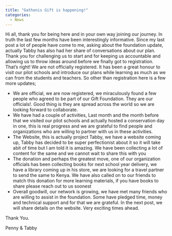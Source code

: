 ```yaml
---
title: "Gathonis Gift is happening!"
categories:
  - News
---
```


Hi all, thank you for being here and in your own way joining our journey. In truth the last few months have been interestingly informative. Since my last post a lot of people have come to me, asking about the foundation update, actually Tabby has also had her share of conversations about our plan. Thank you for challenging us to start and for keeping us accountable and allowing us to throw ideas around before we finally got to registration. That’s right! We are not officially registered. It has been a great honour to visit our pilot schools and introduce our plans while learning as much as we can from the students and teachers. So other than registration here is a few more updates;

* We are official, we are now registered, we miraculously found a few people who agreed to be part of our Gift Foundation. They are our officials!. Good thing is they are spread across the world so we are looking forward to collaborate.
* We have had a couple of activities, Last month and the month before that we visited our pilot schools and actually hosted a conservation day in one, this is real progress and we are grateful to find people and organizations who are willing to partner with us in these activities.
* The Website, this is actually project Tabby, we have a website coming up, Tabby has decided to be super perfectionist about it so it will take abit of time but I am told it is amazing. We have been collecting a lot of content for the same and we cannot wait to share this with you
* The donation and perhaps the greatest move, one of our organization officials has been collecting books for next school year delivery, we have a library coming up in his store, we are looking for a travel partner to send the same to Kenya. We have also called on to our friends to match this donation for more learning materials, if you have books to share please reach out to us soonest
* Overall goodwill, our network is growing, we have met many friends who are willing to assist in the foundation. Some have pledged time, money and technical support and for that we are grateful.
In the next post, we will share details on the website. Very exciting times ahead.

Thank You.

Penny & Tabby